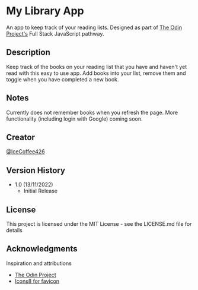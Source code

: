 # My Library App

An app to keep track of your reading lists. Designed as part of [The Odin Project's](https://www.theodinproject.com/) Full Stack JavaScript pathway.

## Description

Keep track of the books on your reading list that you have and haven't yet read with this easy to use app. Add books into your list, remove them and toggle when you have completed a new book.

## Notes

Currently does not remember books when you refresh the page. More functionality (including login with Google) coming soon.

## Creator

[@IceCoffee426](https://github.com/icecoffee426)

## Version History

- 1.0 (13/11/2022)
  - Initial Release

## License

This project is licensed under the MIT License - see the LICENSE.md file for details

## Acknowledgments

Inspiration and attributions

- [The Odin Project](https://www.theodinproject.com)
- [Icons8 for favicon](https://icons8.com/)
